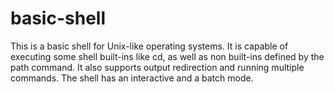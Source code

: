 # basic-shell

This is a basic shell for Unix-like operating systems. It is capable of executing some shell built-ins like cd, 
as well as non built-ins defined by the path command. It also supports output redirection and running multiple commands.
The shell has an interactive and a batch mode.
